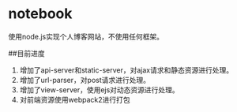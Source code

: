 # notebook
使用node.js实现个人博客网站，不使用任何框架。

##目前进度
1. 增加了api-server和static-server，对ajax请求和静态资源进行处理。
2. 增加了url-parser，对post请求进行处理。
3. 增加了view-server，使用ejs对动态资源进行处理。
4. 对前端资源使用webpack2进行打包